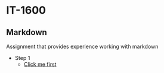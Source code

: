 # IT-1600
## Markdown
Assignment that provides experience working with markdown 
- Step 1
  -   [Click me first]([https://github.com/Bigboyjohn-xD/IT-1600/blob/main/First](https://jbt.github.io/markdown-editor/))
